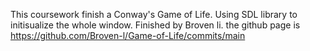 This coursework finish a Conway's Game of Life.
Using SDL library to initisualize the whole window. 
Finished by Broven li. the github page is https://github.com/Broven-l/Game-of-Life/commits/main
